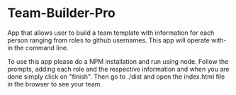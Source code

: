 # Team-Builder-Pro
App that allows user to build a team template with information for each person ranging from roles to github usernames. 
This app will operate with-in the command line. 

To use this app please do a NPM installation and run using node. 
Follow the prompts, adding each role and the respective information and when you are done simply click on "finish".
Then go to ./dist and open the index.html file in the browser to see your team.
